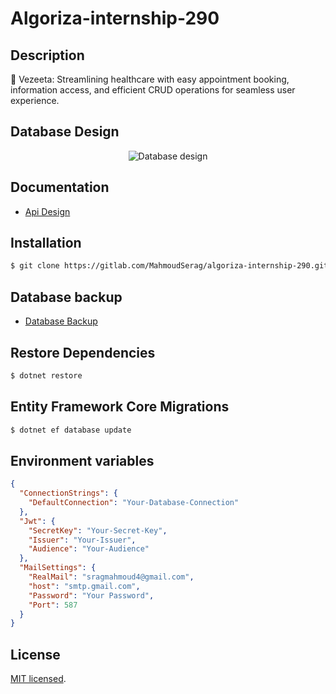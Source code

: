 ﻿# Algoriza-internship-290

## Description

🎉 Vezeeta: Streamlining healthcare with easy appointment booking, information access, and efficient CRUD operations for seamless user experience.

## Database Design

<div style="text-align:center;">
  <img src="https://cdn.discordapp.com/attachments/443452026739752960/1183413783276834849/image.png?ex=65883ef8&is=6575c9f8&hm=112fd8b8964eb6815bf9dac89be286153a24f352c2bead1ffa77b7c49103c7d8&" alt="Database design" />
</div>

## Documentation

- [Api Design](https://algorizainternship.docs.apiary.io/#reference/0/booking/get-all-bookings-for-doctor)

## Installation

```bash
$ git clone https://gitlab.com/MahmoudSerag/algoriza-internship-290.git
```

## Database backup

- [Database Backup](https://drive.google.com/file/d/1CCLtE1VI2wAWm_pxauyUqPXzsw8CRxqK/view?usp=drive_link)

## Restore Dependencies

```bash
$ dotnet restore
```

## Entity Framework Core Migrations

```bash
$ dotnet ef database update
```

## Environment variables

```json
{
  "ConnectionStrings": {
    "DefaultConnection": "Your-Database-Connection"
  },
  "Jwt": {
    "SecretKey": "Your-Secret-Key",
    "Issuer": "Your-Issuer",
    "Audience": "Your-Audience"
  },
  "MailSettings": {
    "RealMail": "sragmahmoud4@gmail.com",
    "host": "smtp.gmail.com",
    "Password": "Your Password",
    "Port": 587
  }
}
```

## License

[MIT licensed](LICENSE).

